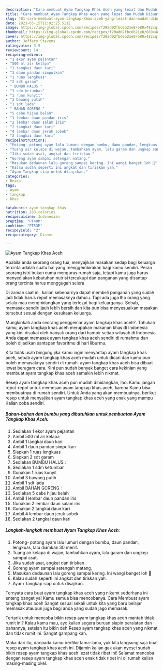 ```yaml
---
description: "Cara membuat Ayam Tangkap Khas Aceh yang lezat dan Mudah Dibuat"
title: "Cara membuat Ayam Tangkap Khas Aceh yang lezat dan Mudah Dibuat"
slug: 481-cara-membuat-ayam-tangkap-khas-aceh-yang-lezat-dan-mudah-dibuat
date: 2021-05-15T11:02:25.511Z
image: https://img-global.cpcdn.com/recipes/f29ad02fbc0b21e8/680x482cq70/ayam-tangkap-khas-aceh-foto-resep-utama.jpg
thumbnail: https://img-global.cpcdn.com/recipes/f29ad02fbc0b21e8/680x482cq70/ayam-tangkap-khas-aceh-foto-resep-utama.jpg
cover: https://img-global.cpcdn.com/recipes/f29ad02fbc0b21e8/680x482cq70/ayam-tangkap-khas-aceh-foto-resep-utama.jpg
author: Jeffery Stevens
ratingvalue: 3.9
reviewcount: 14
recipeingredient:
- "1 ekor ayam pejantan"
- "500 ml air kelapa"
- "1 tangkai daun kari"
- "1 daun pandan simpulkan"
- "1 ruas lengkuas"
- "2 sdt garam"
- " BUMBU HALUS "
- "1 sdm ketumbar"
- "1 ruas kunyit"
- "3 bawang putih"
- "1 sdt lada"
- " BAHAN GORENG "
- "5 cabe hijau belah"
- "1 lembar daun pandan iris"
- "2 lembar daun salam iris"
- "2 tangkai daun kari"
- "4 lembar daun jeruk sobek"
- "2 tangkai daun kari"
recipeinstructions:
- "Potong- potong ayam lalu lumuri dengan bumbu, daun pandan, lengkuas, lalu diamkan 30 menit."
- "Tuang air kelapa di wajan, tambahkan ayam, lalu garam dan ungkep sampai asat."
- "Jika sudah asat, angkat dan tiriskan."
- "Goreng ayam sampai setengah matang."
- "Masukan dedaunan lalu goreng sampai kering. Ini wangi banget loh 🥰"
- "Kalau sudah seperti ini angkat dan tiriskan yah."
- "Ayam Tangkap siap untuk disajikan."
categories:
- Resep
tags:
- ayam
- tangkap
- khas

katakunci: ayam tangkap khas 
nutrition: 283 calories
recipecuisine: Indonesian
preptime: "PT40M"
cooktime: "PT53M"
recipeyield: "2"
recipecategory: Dinner

---
```



![Ayam Tangkap Khas Aceh](https://img-global.cpcdn.com/recipes/f29ad02fbc0b21e8/680x482cq70/ayam-tangkap-khas-aceh-foto-resep-utama.jpg)

Apabila anda seorang orang tua, menyajikan masakan sedap bagi keluarga tercinta adalah suatu hal yang menggembirakan bagi kamu sendiri. Peran seorang istri bukan cuma mengurus rumah saja, tetapi kamu juga harus menyediakan kebutuhan nutrisi tercukupi dan panganan yang disantap orang tercinta harus menggugah selera.

Di zaman  saat ini, kalian sebenarnya dapat membeli panganan yang sudah jadi tidak harus repot memasaknya dahulu. Tapi ada juga lho orang yang selalu mau menghidangkan yang terlezat bagi keluarganya. Sebab, memasak sendiri jauh lebih bersih dan kita pun bisa menyesuaikan masakan tersebut sesuai dengan kesukaan keluarga. 



Mungkinkah anda seorang penggemar ayam tangkap khas aceh?. Tahukah kamu, ayam tangkap khas aceh merupakan makanan khas di Indonesia yang kini disukai oleh banyak orang dari hampir setiap wilayah di Indonesia. Anda dapat memasak ayam tangkap khas aceh sendiri di rumahmu dan boleh dijadikan santapan favoritmu di hari liburmu.

Kita tidak usah bingung jika kamu ingin menyantap ayam tangkap khas aceh, sebab ayam tangkap khas aceh mudah untuk dicari dan kamu pun boleh memasaknya sendiri di rumah. ayam tangkap khas aceh bisa dibuat lewat beragam cara. Kini pun sudah banyak banget cara kekinian yang membuat ayam tangkap khas aceh semakin lebih nikmat.

Resep ayam tangkap khas aceh pun mudah dihidangkan, lho. Kamu jangan repot-repot untuk memesan ayam tangkap khas aceh, karena Kamu bisa membuatnya di rumah sendiri. Untuk Anda yang akan membuatnya, berikut resep untuk menyajikan ayam tangkap khas aceh yang enak yang mampu Kalian coba sendiri.

<!--inarticleads1-->

##### Bahan-bahan dan bumbu yang dibutuhkan untuk pembuatan Ayam Tangkap Khas Aceh:

1. Sediakan 1 ekor ayam pejantan
1. Ambil 500 ml air kelapa
1. Ambil 1 tangkai daun kari
1. Ambil 1 daun pandan simpulkan
1. Siapkan 1 ruas lengkuas
1. Siapkan 2 sdt garam
1. Sediakan  BUMBU HALUS :
1. Sediakan 1 sdm ketumbar
1. Gunakan 1 ruas kunyit
1. Ambil 3 bawang putih
1. Ambil 1 sdt lada
1. Ambil  BAHAN GORENG :
1. Sediakan 5 cabe hijau belah
1. Ambil 1 lembar daun pandan iris
1. Gunakan 2 lembar daun salam iris
1. Gunakan 2 tangkai daun kari
1. Ambil 4 lembar daun jeruk sobek
1. Sediakan 2 tangkai daun kari




<!--inarticleads2-->

##### Langkah-langkah membuat Ayam Tangkap Khas Aceh:

1. Potong- potong ayam lalu lumuri dengan bumbu, daun pandan, lengkuas, lalu diamkan 30 menit.
1. Tuang air kelapa di wajan, tambahkan ayam, lalu garam dan ungkep sampai asat.
1. Jika sudah asat, angkat dan tiriskan.
1. Goreng ayam sampai setengah matang.
1. Masukan dedaunan lalu goreng sampai kering. Ini wangi banget loh 🥰
1. Kalau sudah seperti ini angkat dan tiriskan yah.
1. Ayam Tangkap siap untuk disajikan.




Ternyata cara buat ayam tangkap khas aceh yang nikamt sederhana ini enteng banget ya! Kamu semua bisa mencobanya. Cara Membuat ayam tangkap khas aceh Sangat sesuai sekali untuk kita yang baru belajar memasak ataupun juga bagi anda yang sudah jago memasak.

Tertarik untuk mencoba bikin resep ayam tangkap khas aceh mantab tidak rumit ini? Kalau kamu mau, ayo kalian segera buruan siapin peralatan dan bahannya, setelah itu bikin deh Resep ayam tangkap khas aceh yang nikmat dan tidak rumit ini. Sangat gampang kan. 

Maka dari itu, daripada kamu berfikir lama-lama, yuk kita langsung saja buat resep ayam tangkap khas aceh ini. Dijamin kalian gak akan nyesel sudah bikin resep ayam tangkap khas aceh lezat tidak ribet ini! Selamat mencoba dengan resep ayam tangkap khas aceh enak tidak ribet ini di rumah kalian masing-masing,oke!.

